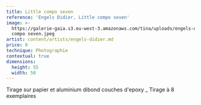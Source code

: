 ```yaml
---
title: Little compo seven
reference: 'Engels Didier, Little compo seven'
image: >-
  https://galerie-gaia.s3.eu-west-3.amazonaws.com/tina/uploads/engels-didier/galerie-gaia-didier-engels-little
  compo seven.jpeg
artist: content/artists/engels-didier.md
price: 0
technique: Photographie
contextual: true
dimensions:
  height: 55
  width: 50
---
```


Tirage sur papier et aluminium dibond couches d'epoxy \_ Tirage à 8 exemplaires

